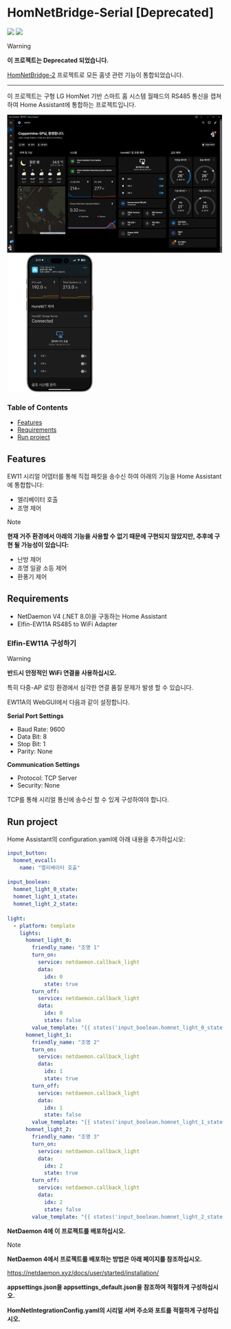 # HomNetBridge-Serial [Deprecated]
<img src="https://img.shields.io/badge/.NET-512BD4?style=for-the-badge&logo=dotnet&logoColor=white"> <img src="https://img.shields.io/badge/Home Assistant-18BCF2?style=for-the-badge&logo=homeassistant&logoColor=white">
>[!WARNING]
>**이 프로젝트는 Deprecated 되었습니다.**
>
>[HomNetBridge-2](https://github.com/Coppermine-SP/homnetbridge-2) 프로젝트로 모든 홈넷 관련 기능이 통합되었습니다.

- - -

이 프로젝트는 구형 LG HomNet 기반 스마트 홈 시스템 월패드의 RS485 통신을 캡쳐하여 Home Assistant에 통합하는 프로젝트입니다.

<img src="img/sample_2.png" style="height: 320px"/> <img src="img/sample_1.png" style="height: 320px;"/>

### Table of Contents
- [Features](#features)
- [Requirements](#requirements)
- [Run project](#run-project)

## Features
EW11 시리얼 어뎁터를 통해 직접 패킷을 송수신 하여 아래의 기능을 Home Assistant에 통합합니다:
- 엘리베이터 호출
- 조명 제어


>[!NOTE]
> **현재 거주 환경에서 아래의 기능을 사용할 수 없기 때문에 구현되지 않았지만, 추후에 구현 될 가능성이 있습니다:**
>- 난방 제어
>- 조명 일괄 소등 제어
>- 환풍기 제어

## Requirements
- NetDaemon V4 (.NET 8.0)을 구동하는 Home Assistant
- Elfin-EW11A RS485 to WiFi Adapter

### Elfin-EW11A 구성하기
>[!WARNING]
>**반드시 안정적인 WiFi 연결을 사용하십시오.**
>
>특히 다중-AP 로밍 환경에서 심각한 연결 품질 문제가 발생 할 수 있습니다.

EW11A의 WebGUI에서 다음과 같이 설정합니다.

**Serial Port Settings**
- Baud Rate: 9600
- Data Bit: 8
- Stop Bit: 1
- Parity: None

**Communication Settings**
- Protocol: TCP Server
- Security: None

TCP를 통해 시리얼 통신에 송수신 할 수 있게 구성하여야 합니다.

## Run project

Home Assistant의 configuration.yaml에 아래 내용을 추가하십시오:
```yaml
input_button:
  homnet_evcall:
    name: "엘리베이터 호출"

input_boolean:
  homnet_light_0_state:
  homnet_light_1_state:
  homnet_light_2_state:

light:
  - platform: template
    lights:
      homnet_light_0:
        friendly_name: "조명 1"
        turn_on:
          service: netdaemon.callback_light
          data:
            idx: 0
            state: true
        turn_off:
          service: netdaemon.callback_light
          data:
            idx: 0
            state: false
        value_template: "{{ states('input_boolean.homnet_light_0_state') }}"
      homnet_light_1:
        friendly_name: "조명 2"
        turn_on:
          service: netdaemon.callback_light
          data:
            idx: 1
            state: true
        turn_off:
          service: netdaemon.callback_light
          data:
            idx: 1
            state: false
        value_template: "{{ states('input_boolean.homnet_light_1_state') }}"
      homnet_light_2:
        friendly_name: "조명 3"
        turn_on:
          service: netdaemon.callback_light
          data:
            idx: 2
            state: true
        turn_off:
          service: netdaemon.callback_light
          data:
            idx: 2
            state: false
        value_template: "{{ states('input_boolean.homnet_light_2_state') }}"
```

**NetDaemon 4에 이 프로젝트를 배포하십시오.**

>[!NOTE]
>**NetDaemon 4에서 프로젝트를 배포하는 방법은 아래 페이지를 참조하십시오.**
>
>https://netdaemon.xyz/docs/user/started/installation/

**appsettings.json을 appsettings_default.json을 참조하여 적절하게 구성하십시오.**

**HomNetIntegrationConfig.yaml의 시리얼 서버 주소와 포트를 적절하게 구성하십시오.**


